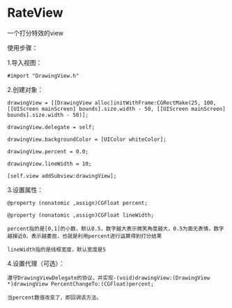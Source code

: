 # RateView

一个打分特效的view

使用步骤：

  1.导入视图：
  
    #import "DrawingView.h"
    
  2.创建对象：
  
    drawingView = [[DrawingView alloc]initWithFrame:CGRectMake(25, 100, [[UIScreen mainScreen] bounds].size.width - 50, [[UIScreen mainScreen] bounds].size.width - 50)];
    
    drawingView.delegate = self;
    
    drawingView.backgroundColor = [UIColor whiteColor];
    
    drawingView.percent = 0.0;
    
    drawingView.lineWidth = 10;
    
    [self.view addSubview:drawingView];
    
  3.设置属性：
  
    @property (nonatomic ,assign)CGFloat percent;
    
    @property (nonatomic ,assign)CGFloat lineWidth;
    
    percent指的是[0,1]的小数，默认0.5，数字越大表示微笑角度越大，0.5为面无表情，数字越接近0，表示越委屈，也就是利用percent进行运算得到打分结果
    
    lineWidth指的是线框宽度，默认宽度是5
    
  4.设置代理（可选）：
  
    遵守DrawingViewDelegate的协议，并实现-(void)drawingView:(DrawingView *)drawingView PercentChangeTo:(CGFloat)percent;
    
    当percent数值改变了，即回调该方法。
